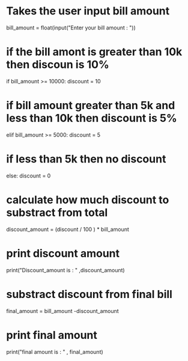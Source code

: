 
# Takes the user input bill amount
bill_amount = float(input("Enter your bill amount : "))

# if the bill amont is greater than 10k then discoun is 10%
if bill_amount >= 10000:
    discount = 10 

# if bill amount greater than 5k and less than 10k then discount is 5%
elif bill_amount >= 5000:
    discount = 5 

# if less than 5k then no discount
else:
    discount = 0

# calculate how much discount to substract from total
discount_amount = (discount / 100 ) * bill_amount

# print discount amount
print("Discount_amount is : " ,discount_amount)

# substract discount from final bill
final_amount = bill_amount -discount_amount

# print final amount
print("final amount is : " , final_amount)